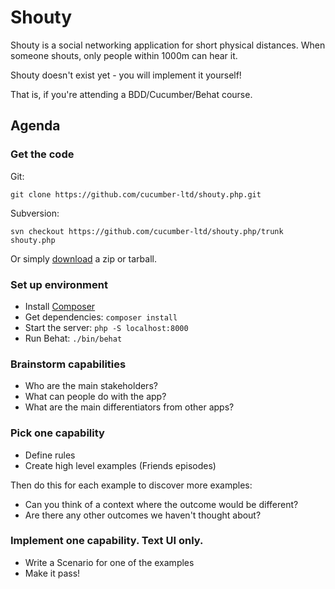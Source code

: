 # Shouty

Shouty is a social networking application for short physical distances.
When someone shouts, only people within 1000m can hear it.

Shouty doesn't exist yet - you will implement it yourself!

That is, if you're attending a BDD/Cucumber/Behat course.

## Agenda

### Get the code

Git:

    git clone https://github.com/cucumber-ltd/shouty.php.git

Subversion:

    svn checkout https://github.com/cucumber-ltd/shouty.php/trunk shouty.php

Or simply [download](https://github.com/cucumber-ltd/shouty.php/releases) a zip or tarball.

### Set up environment

* Install [Composer](https://getcomposer.org/)
* Get dependencies: `composer install`
* Start the server: `php -S localhost:8000`
* Run Behat: `./bin/behat`

### Brainstorm capabilities

* Who are the main stakeholders?
* What can people do with the app?
* What are the main differentiators from other apps?

### Pick one capability

* Define rules
* Create high level examples (Friends episodes)

Then do this for each example to discover more examples:

* Can you think of a context where the outcome would be different?
* Are there any other outcomes we haven't thought about?

### Implement one capability. Text UI only.

* Write a Scenario for one of the examples
* Make it pass!
